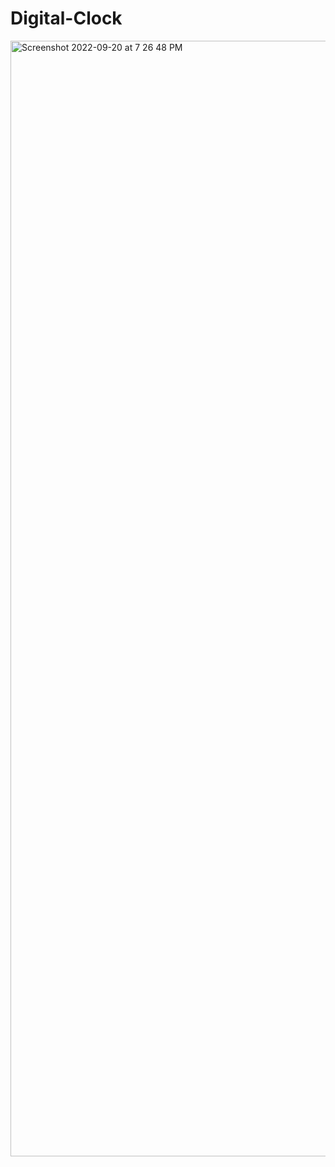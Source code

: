 # Digital-Clock
<img width="1785" alt="Screenshot 2022-09-20 at 7 26 48 PM" src="https://user-images.githubusercontent.com/80372920/191246026-9adaebf4-4e7f-41c9-9f8a-7188e4380edc.png">

